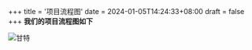+++
title = '项目流程图'
date = 2024-01-05T14:24:33+08:00
draft = false
+++
**我们的项目流程图如下**
<!--more-->
![甘特](https://i2.100024.xyz/2024/01/12/qxh88c.webp)
